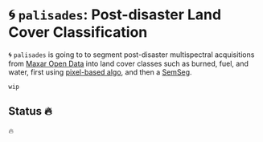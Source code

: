 # 🌀 `palisades`: Post-disaster Land Cover Classification

🌀 `palisades` is going to to segment post-disaster multispectral acquisitions from [Maxar Open Data](https://github.com/kamangir/blue-geo/tree/main/blue_geo/catalog/maxar_open_data) into land cover classes such as burned, fuel, and water, first using [pixel-based algo](https://xgboost.readthedocs.io/en/stable/), and then a [SemSeg](https://github.com/kamangir/roofAI).

```mermaid
wip
```

## Status 🔥

🔥